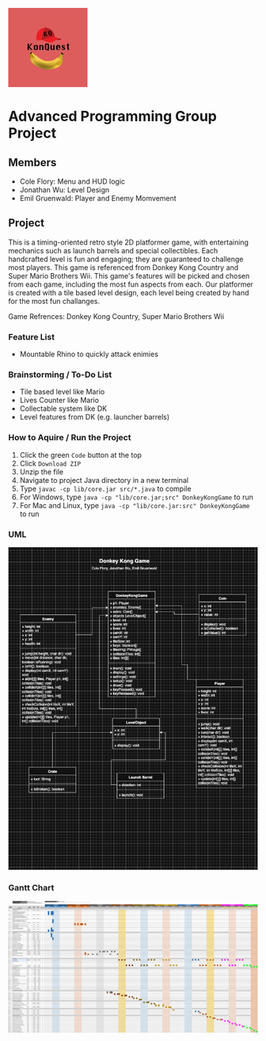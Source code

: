 ![Logo](https://github.com/CFlory-Programming/AdvProgrammingGroupProject/blob/main/resources/Logo.png?raw=true)

# Advanced Programming Group Project
## Members
* Cole Flory: Menu and HUD logic
* Jonathan Wu: Level Design
* Emil Gruenwald: Player and Enemy Momvement

## Project
This is a timing-oriented retro style 2D platformer game, with entertaining mechanics such as launch barrels and special collectibles. Each handcrafted level is fun and engaging; they are guaranteed to challenge most players. This game is referenced from Donkey Kong Country and Super Mario Brothers Wii. This game's features will be picked and chosen from each game, including the most fun aspects from each. Our platformer is created with a tile based level design, each level being created by hand for the most fun challanges.

Game Refrences: Donkey Kong Country, Super Mario Brothers Wii

### Feature List
* Mountable Rhino to quickly attack enimies

### Brainstorming / To-Do List
* Tile based level like Mario
* Lives Counter like Mario
* Collectable system like DK
* Level features from DK (e.g. launcher barrels)

### How to Aquire / Run the Project
1. Click the green ```Code``` button at the top
2. Click ```Download ZIP```
3. Unzip the file
4. Navigate to project Java directory in a new terminal
5. Type ```javac -cp lib/core.jar src/*.java``` to compile
6. For Windows, type ```java -cp "lib/core.jar;src" DonkeyKongGame``` to run
7. For Mac and Linux, type ```java -cp "lib/core.jar:src" DonkeyKongGame``` to run

### UML
![UML](https://github.com/CFlory-Programming/AdvProgrammingGroupProject/blob/main/resources/UML.png?raw=true)

### Gantt Chart
[![Gantt Chart](https://github.com/CFlory-Programming/AdvProgrammingGroupProject/blob/main/resources/GanttChart.png?raw=true)](https://docs.google.com/spreadsheets/d/1xASoYfVAewEmirk02xkfCbQ8PxtWTUCKN-IrQL0k6SI/edit?usp=sharing)
